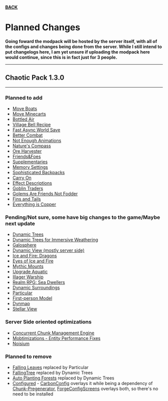 [**BACK**](https://xemrael.github.io/Chaotic-Pack/)

# Planned Changes

**Going foward the modpack will be hosted by the server itself, with all of the configs and changes being done from the server.
While I still intend to put changelogs here, I am yet unsure if uploading the modpack here would continue, since this is in fact just for 3 people.**

* * *
## Chaotic Pack 1.3.0
* * *
### Planned to add

  - [Move Boats](https://www.curseforge.com/minecraft/mc-mods/move-boats)
  - [Move Minecarts](https://www.curseforge.com/minecraft/mc-mods/move-minecarts)
  - [Bottled Air](https://www.curseforge.com/minecraft/mc-mods/bottled-air)
  - [Village Bell Recipe](https://www.curseforge.com/minecraft/mc-mods/village-bell-recipe)
  - [Fast Async World Save](https://www.curseforge.com/minecraft/mc-mods/fast-async-world-save-forge-fabric)
  - [Better Combat](https://www.curseforge.com/minecraft/mc-mods/better-combat-by-daedelus)
  - [Not Enough Animations](https://www.curseforge.com/minecraft/mc-mods/not-enough-animations)
  - [Nature's Compass](https://www.curseforge.com/minecraft/mc-mods/natures-compass)
  - [Ore Harvester](https://www.curseforge.com/minecraft/mc-mods/ore-harvester)
  - [Friends&Foes](https://www.curseforge.com/minecraft/mc-mods/friends-and-foes-forge)
  - [Supplementaries](https://www.curseforge.com/minecraft/mc-mods/supplementaries)
  - [Memory Settings](https://www.curseforge.com/minecraft/mc-mods/memory-settings)
  - [Sophisticated Backpacks](https://www.curseforge.com/minecraft/mc-mods/sophisticated-backpacks)
  - [Carry On](https://www.curseforge.com/minecraft/mc-mods/carry-on)
  - [Effect Descriptions](https://www.curseforge.com/minecraft/mc-mods/new-effect-descriptions)
  - [Goblin Traders](https://www.curseforge.com/minecraft/mc-mods/goblin-traders)
  - [Golems Are Friends Not Fodder](https://www.curseforge.com/minecraft/mc-mods/golemsarefriends)
  - [Fins and Tails](https://www.curseforge.com/minecraft/mc-mods/fins-and-tails)
  - [Everything is Copper](https://www.curseforge.com/minecraft/mc-mods/everythingcopper)

### Pending/Not sure, some have big changes to the game/Maybe next update
    
  - [Dynamic Trees](https://www.curseforge.com/minecraft/mc-mods/dynamictrees)
  - [Dynamic Trees for Immersive Weathering](https://www.curseforge.com/minecraft/mc-mods/dynamic-trees-for-immersive-weathering-soils)
  - [Galosphere](https://www.curseforge.com/minecraft/mc-mods/galosphere)
  - [Dynamic View (mostly server side)](https://www.curseforge.com/minecraft/mc-mods/dynamic-view)
  - [Ice and Fire: Dragons](https://www.curseforge.com/minecraft/mc-mods/ice-and-fire-dragons)
  - [Eyes of Ice and Fire](https://www.curseforge.com/minecraft/mc-mods/eyes-of-ice-and-fire)
  - [Mythic Mounts](https://www.curseforge.com/minecraft/mc-mods/mythic-mounts-forge)
  - [Upgrade Aquatic](https://www.curseforge.com/minecraft/mc-mods/upgrade-aquatic)
  - [Illager Warship](https://www.curseforge.com/minecraft/mc-mods/illager-warship)
  - [Realm RPG: Sea Dwellers](https://www.curseforge.com/minecraft/mc-mods/nocubes-sea-dwellers)
  - [Dynamic Surroundings](https://www.curseforge.com/minecraft/mc-mods/dynamic-surroundings)
  - [Particular](https://www.curseforge.com/minecraft/mc-mods/particular-reforged)
  - [First-person Model](https://www.curseforge.com/minecraft/mc-mods/first-person-model)
  - [Dynmap](https://www.curseforge.com/minecraft/mc-mods/dynmapforge)
  - [Stellar View](https://www.curseforge.com/minecraft/mc-mods/stellarview)

### Server Side oriented optimizations

- [Concurrent Chunk Management Engine](https://www.curseforge.com/minecraft/mc-mods/c2me)
- [Mobtimizations - Entity Performance Fixes](https://www.curseforge.com/minecraft/mc-mods/mobtimizations)
- [Noisium](https://www.curseforge.com/minecraft/mc-mods/noisium)

### Planned to remove

  - [Falling Leaves](https://www.curseforge.com/minecraft/mc-mods/falling-leaves-forge) replaced by Particular
  - [FallingTree](https://www.curseforge.com/minecraft/mc-mods/falling-tree) replaced by Dynamic Trees
  - [Auto Planting Forests](https://www.curseforge.com/minecraft/mc-mods/auto-plant) replaced by Dynamic Trees
  - [Configured](https://www.curseforge.com/minecraft/mc-mods/configured) - [CarbonConfig](https://www.curseforge.com/minecraft/mc-mods/carbon-config) overlays it while being a dependency of [Chunk-Pregenerator](https://www.curseforge.com/minecraft/mc-mods/chunkpregenerator), [ForgeConfigScreens](https://www.curseforge.com/minecraft/mc-mods/config-menus-forge) overlays both, so there's no need to be installed
